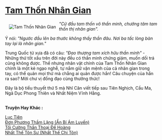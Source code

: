<a href="https://utruyen.com/tam-thon-nhan-gian/16643/" title="Tam Thốn Nhân Gian"><h1>Tam Thốn Nhân Gian</h1></a><div style="display:table"><img align="right" style="float: left; padding: 10px;" src="https://utruyen.com/images/story/200x260/tam-thon-nhan-gian.jpg" alt="Tam Thốn Nhân Gian"><i>"Cử đầu tam thốn vô thần minh, chưởng tâm tam thốn thị nhân gian".</i><p></p>Ý nói: <i>"Ngước đầu lên ba thước không thấy thần đâu. Nơi ba tấc lòng bàn tay lại là nhân gian."</i><p></p>Trung Quốc từ xưa đã có câu: <i>"Đao thượng tam xích hữu thần minh"</i> - Những thứ tốt xấu trên đời này đều có thần minh chứng giám, muốn dối trá cũng không được. Thế nhưng nhân vật chính của Tam Thốn Nhân Gian chính là một kẻ ngạo nghễ, tự nắm giữ vận mệnh của cả nhân gian trong tay, có thể quản mọi thứ mà chẳng ai quản được hắn! Câu chuyện của hắn ra sao? Mời chư vị đồng đạo cùng thưởng thức!<p></p>Đây là bộ tiểu thuyết thứ 5 mà Nhĩ Căn viết tiếp sau Tiên Nghịch, Cầu Ma, Ngã Dục Phong Thiên và Nhất Niệm Vĩnh Hằng.</div><p><br><b>Truyện Hay Khác :</b></p><a href="https://utruyen.com/luc-tien/5925/" alt="Lục Tiên">Lục Tiên</a><br/><a href="https://github.com/quanluxury/ngontinhhot/tree/master/truyenhay/19511/" alt="Đơn Phương Thầm Lặng (Ẩn Bí Ám Luyến)">Đơn Phương Thầm Lặng (Ẩn Bí Ám Luyến)</a><br/><a href="https://truyenhot2019.blogspot.com/2019/12/toi-cuong-than-thoai-de-hoang.html" alt="Tối Cường Thần Thoại Đế Hoàng">Tối Cường Thần Thoại Đế Hoàng</a><br/><a href="https://github.com/quanluxury/truyenhot/tree/master/truyenhay/17556/" alt="Nhất Thế Tôn Sư (Nhất Thế Chi Tôn)">Nhất Thế Tôn Sư (Nhất Thế Chi Tôn)</a><br/>